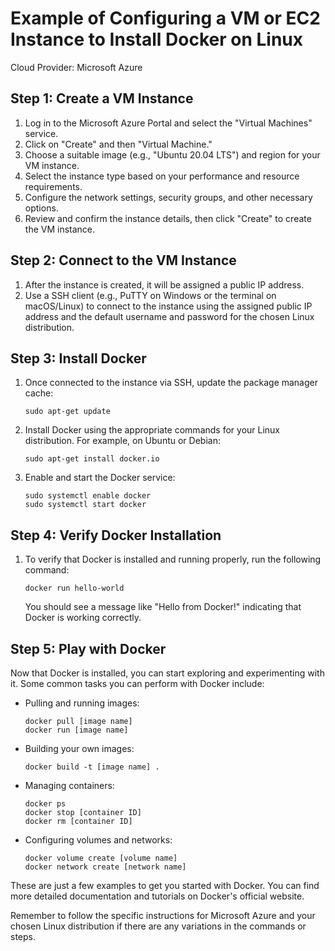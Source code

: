 # Example of Configuring a VM or EC2 Instance to Install Docker on Linux

Cloud Provider: Microsoft Azure

## Step 1: Create a VM Instance

1. Log in to the Microsoft Azure Portal and select the "Virtual Machines" service.
2. Click on "Create" and then "Virtual Machine."
3. Choose a suitable image (e.g., "Ubuntu 20.04 LTS") and region for your VM instance.
4. Select the instance type based on your performance and resource requirements.
5. Configure the network settings, security groups, and other necessary options.
6. Review and confirm the instance details, then click "Create" to create the VM instance.

## Step 2: Connect to the VM Instance

1. After the instance is created, it will be assigned a public IP address.
2. Use a SSH client (e.g., PuTTY on Windows or the terminal on macOS/Linux) to connect to the instance using the assigned public IP address and the default username and password for the chosen Linux distribution.

## Step 3: Install Docker

1. Once connected to the instance via SSH, update the package manager cache:
   ```
   sudo apt-get update
   ```

2. Install Docker using the appropriate commands for your Linux distribution. For example, on Ubuntu or Debian:
   ```
   sudo apt-get install docker.io
   ```

3. Enable and start the Docker service:
   ```
   sudo systemctl enable docker
   sudo systemctl start docker
   ```

## Step 4: Verify Docker Installation

1. To verify that Docker is installed and running properly, run the following command:
   ```
   docker run hello-world
   ```

   You should see a message like "Hello from Docker!" indicating that Docker is working correctly.

## Step 5: Play with Docker

Now that Docker is installed, you can start exploring and experimenting with it. Some common tasks you can perform with Docker include:

- Pulling and running images:
  ```
  docker pull [image name]
  docker run [image name]
  ```

- Building your own images:
  ```
  docker build -t [image name] .
  ```

- Managing containers:
  ```
  docker ps
  docker stop [container ID]
  docker rm [container ID]
  ```

- Configuring volumes and networks:
  ```
  docker volume create [volume name]
  docker network create [network name]
  ```

These are just a few examples to get you started with Docker. You can find more detailed documentation and tutorials on Docker's official website.

Remember to follow the specific instructions for Microsoft Azure and your chosen Linux distribution if there are any variations in the commands or steps.
